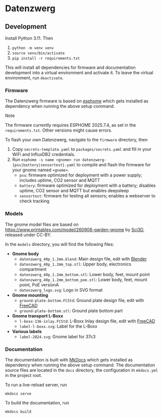 # Datenzwerg

## Development

Install Python 3.11. Then

1. `python -m venv venv`
2. `source venv/bin/activate`
3. `pip install -r requirements.txt`

This will install all dependencies for firmware and documentation development into a virtual environment and activate it. To leave the virtual environment, run `deactivate`.

### Firmware

The Datenzwerg firmware is based on [esphome](https://esphome.io/) which gets installed as dependency when running the above setup command.

> [!NOTE]
>
> The firmware currently requires ESPHOME 2025.7.4, as set in the `requirements.txt`. Other versions might cause errors.

To flash your own Datenzwerg, navigate to the `firmware` directory, then

1. Copy `secrets-template.yaml` to `packages/secrets.yaml` and fill in your WiFi and InfluxDB2 credentials.
2. Run `esphome -s name <gnome> run datenzwerg-{psu|battery|sensortest}.yaml` to compile and flash the firmware for your gnome named `<gnome>`.
   - `psu`: firmware optimized for deployment with a power supply; includes uptime, CO2 sensor and MQTT
   - `battery`: firmware optimized for deployment with a battery; disables uptime, CO2 sensor and MQTT but enables deepsleep
   - `sensortest`: firmware for testing all sensors; enables a webserver to check tracking

### Models

The gnome model files are based on https://www.printables.com/model/260908-garden-gnome by [Sci3D](https://www.printables.com/@Sci3D), released under CC-BY.

In the `models` directory, you will find the following files:

  - **Gnome body**
    - `datenzwerg_40p_1.2mm.blend`: Main design file, edit with [Blender](https://blender.org)
    - `datenzwerg_40p_1.2mm_top.stl`: Upper body, electronics compartment
    - `datenzwerg_40p_1.2mm_bottom.stl`: Lower body, feet, mount point
    - `datenzwerg_40p_1.2mm_bottom_poe.stl`: Lower body, feet, mount point, PoE versionA
    - `datenzwerg_logo.svg`: Logo in SVG format
  - **Gnome mounting**
    - `ground-plate-bottom.FCStd`: Ground plate design file, edit with [FreeCAD](https://freecad.org)
    - `ground-plate-bottom.stl`: Ground plate bottom part
  - **Gnome transport L-Boxx**
    - `l-boxx-136-inlay.FCStd`: L-Boxx Inlay design file, edit with [FreeCAD](https://freecad.org)
    - `label-l-boxx.svg`: Label for the L-Boxx
  - **Various labels**
    - `label-2024.svg`: Gnome label for 37c3

### Documentation

The documentation is built with [MkDocs](https://www.mkdocs.org/) which gets installed as dependency when running the above setup command. The documentation source files are located in the `docs` directory, the configuration in `mkdocs.yml` in the project root.

To run a live-reload server, run

```
mkdocs serve
```

To build the documentation, run

```
mkdocs build
```
